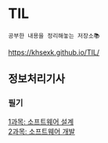 # TIL

```
공부한 내용을 정리해놓는 저장소📚
```
  
https://khsexk.github.io/TIL/  


## 정보처리기사

### 필기
[1과목: 소프트웨어 설계](https://github.com/khsexk/TIL/tree/main/정보처리기사/필기_Ch01_소프트웨어%20설계)  
[2과목: 소프트웨어 개발]()
